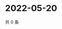 # 2022-05-20

共 0 条

<!-- BEGIN WEIBO -->
<!-- 最后更新时间 Fri May 20 2022 07:17:05 GMT+0800 (China Standard Time) -->

<!-- END WEIBO -->
